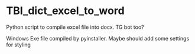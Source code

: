 # TBI_dict_excel_to_word
Python script to compile excel file into docx. TG bot too?

Windows Exe file compiled by pyinstaller. Maybe should add some settings for styling
